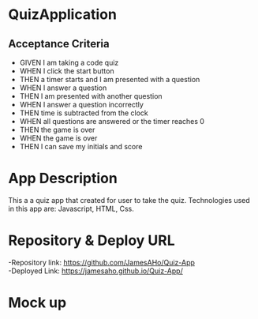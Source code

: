 # QuizApplication
## Acceptance Criteria
- GIVEN I am taking a code quiz
- WHEN I click the start button
- THEN a timer starts and I am presented with a question
- WHEN I answer a question
- THEN I am presented with another question
- WHEN I answer a question incorrectly
- THEN time is subtracted from the clock
- WHEN all questions are answered or the timer reaches 0
- THEN the game is over
- WHEN the game is over
- THEN I can save my initials and score

# App Description
This a a quiz app that created for user to take the quiz. Technologies used in this app are: Javascript, HTML, Css.
# Repository & Deploy URL
-Repository link: https://github.com/JamesAHo/Quiz-App <br>
-Deployed Link: https://jamesaho.github.io/Quiz-App/
# Mock up

